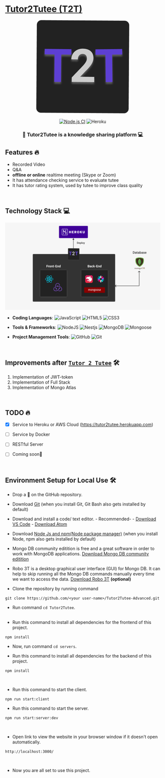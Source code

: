 # [Tutor2Tutee (T2T)](https://tutor2tutee.herokuapp.com)

<div align="center">
  
<img src="assets/logo.png" alt="logo" />
<br/>

[![Node.js CI](https://github.com/jinwoo1225/Tutor2Tutee-Advanced/actions/workflows/node.js.yml/badge.svg)](https://github.com/jinwoo1225/Tutor2Tutee-Advanced/actions/workflows/node.js.yml)
![Heroku](https://pyheroku-badge.herokuapp.com/?app=tutor2tutee&style=flat)

</div>

<h3 align="center"> 🌟 Tutor2Tutee is a knowledge sharing platform 💻 </h3>

## Features 🔥

- Recorded Video 
- Q&A  
- **offline or online** realtime meeting (Skype or Zoom)
- It has attendance checking service to evaluate tutee
- It has tutor rating system, used by tutee to improve class quality

<br>


## Technology Stack 💻

<img src="assets/techstack.png" alt="techstack" />
<br/>

- **Coding Languages**: <img alt="JavaScript" src="https://img.shields.io/badge/javascript%20-%23323330.svg?&style=for-the-badge&logo=javascript&logoColor=%23F7DF1E"/> <img alt="HTML5" src="https://img.shields.io/badge/html5%20-%23E34F26.svg?&style=for-the-badge&logo=html5&logoColor=white"/> <img alt="CSS3" src="https://img.shields.io/badge/css3%20-%231572B6.svg?&style=for-the-badge&logo=css3&logoColor=white"/>

- **Tools & Frameworks**: <img alt="NodeJS" src="https://img.shields.io/badge/node.js%20-%2343853D.svg?&style=for-the-badge&logo=node.js&logoColor=white"/> <img alt="Nestjs" src="https://img.shields.io/badge/nest.js%20-%23404d59.svg?&style=for-the-badge"/> <img alt="MongoDB" src ="https://img.shields.io/badge/MongoDB-%234ea94b.svg?&style=for-the-badge&logo=mongodb&logoColor=white"/> <img alt="Mongoose" src ="https://img.shields.io/badge/Mongoose-%234ea94b.svg?&style=for-the-badge&logo=Mongoose&logoColor=white"/>

- **Project Management Tools**: <img alt="GitHub" src="https://img.shields.io/badge/github%20-%23121011.svg?&style=for-the-badge&logo=github&logoColor=white"/> <img alt="Git" src="https://img.shields.io/badge/git%20-%23F05033.svg?&style=for-the-badge&logo=git&logoColor=white"/>

<br>


## Improvements after [`Tutor 2 Tutee`](https://github.com/jinwoo1225/Tutor2Tutee) 🛠
1. Implementation of JWT-token
2. Implementation of Full Stack
3. Implementation of Mongo Atlas

<br>

## TODO 🔥
- [x] Service to Heroku or AWS Cloud (https://tutor2tutee.herokuapp.com)
- [ ] Service by Docker
- [ ] RESTful Server
- [ ] Coming soon🔧


<br>

## Environment Setup for Local Use 🛠

- Drop a 🌟 on the GitHub repository.
  <br/>

- Download [Git](https://git-scm.com/downloads) (when you install Git, Git Bash also gets installed by default)
  <br/>

- Download and install a code/ text editor. - Recommended- - [Download VS Code](https://code.visualstudio.com/download) - [Download Atom](https://atom.io/)
  <br/>

- Download [Node Js and npm(Node package manager)](https://nodejs.org/en/) (when you install Node, npm also gets installed by default)
  <br/>

- Mongo DB community editition is free and a great software in order to work with MongoDB applications. [Download Mongo DB community editition](https://docs.mongodb.com/manual/administration/install-community/)
  <br/>

- Robo 3T is a desktop graphical user interface (GUI) for Mongo DB. It can help to skip running all the Mongo DB commands manually every time we want to access the data. [Download Robo 3T](https://robomongo.org/download) **(optional)**
  <br/>

- Clone the repository by running command

```
git clone https://github.com/<your user-name>/Tutor2Tutee-Advanced.git
```


- Run command `cd Tutor2Tutee`.
  <br/>
  <br/>


- Run this command to install all dependencies for the frontend of this project.

```
npm install
```


- Now, run command `cd servers`.

- Run this command to install all dependencies for the backend of this project.

```
npm install
```

<br/>



- Run this command to start the client.

```
npm run start:client
```

- Run this command to start the server.

```
npm run start:server:dev
```

<br/>

- Open link to view the website in your browser window if it doesn't open automatically.

```
http://localhost:3000/
```

<br/>

- Now you are all set to use this project.





